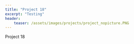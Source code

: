 ```yaml
---
title: "Project 18"
excerpt: "Testing"
header:
    teaser: /assets/images/projects/project_nopicture.PNG
---
```


Project 18